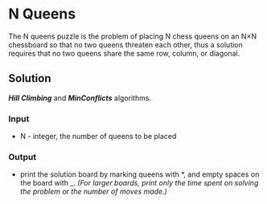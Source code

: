 # N Queens

The N queens puzzle is the problem of placing N chess queens on an N×N chessboard so that no two queens threaten each other, 
thus a solution requires that no two queens share the same row, column, or diagonal. 

## Solution
***Hill Climbing*** and ***MinConflicts*** algorithms.

### Input

* N - integer, the number of queens to be placed

### Output

* print the solution board by marking queens with *, and empty spaces on the board with _. _(For larger boards, print only the time spent on solving the problem or the number of moves made.)_
